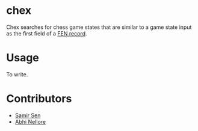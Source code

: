 # chex
Chex searches for chess game states that are similar to a game state input as the first field of a [FEN record](https://en.wikipedia.org/wiki/Forsyth%E2%80%93Edwards_Notation).

# Usage
To write.

# Contributors
* [Samir Sen](https://github.com/samirsen)
* [Abhi Nellore](https://github.com/nellore)

